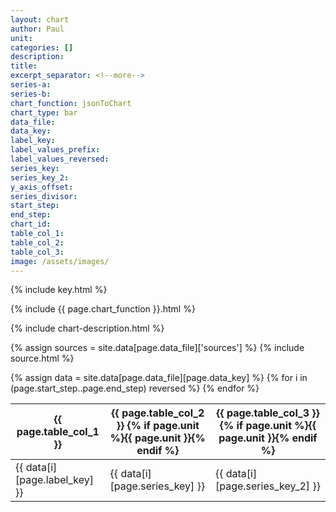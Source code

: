 ```yaml
---
layout: chart
author: Paul
unit:
categories: []
description:
title:
excerpt_separator: <!--more-->
series-a:
series-b:
chart_function: jsonToChart
chart_type: bar
data_file:
data_key:
label_key:
label_values_prefix:
label_values_reversed:
series_key:
series_key_2:
y_axis_offset:
series_divisor:
start_step:
end_step:
chart_id:
table_col_1:
table_col_2:
table_col_3:
image: /assets/images/
---
```

{% include key.html %}

<div class="ct-chart ct-perfect-fifth" id="{{ page.chart_id }}"></div>

{% include {{ page.chart_function }}.html %}

{% include chart-description.html %}

<!--more-->

{% assign sources = site.data[page.data_file]['sources'] %}
{% include source.html %}

<div class="data-table table-responsive">
    {% assign data = site.data[page.data_file][page.data_key] %}
    <table class="table">
        <thead>
            <tr>
                <th scope="col">{{ page.table_col_1 }}</th>
                <th scope="col">{{ page.table_col_2 }} {% if page.unit %}{{ page.unit }}{% endif %}</th>
                <th scope="col">{{ page.table_col_3 }} {% if page.unit %}{{ page.unit }}{% endif %}</th>
            </tr>
        </thead>
        <tbody>
            {% for i in (page.start_step..page.end_step) reversed %}
                <tr>
                    <td>{{ data[i][page.label_key] }} </td>
                    <td>{{ data[i][page.series_key] }}</td>
                    <td>{{ data[i][page.series_key_2] }}</td>
                </tr>
            {% endfor %}
        </tbody>
    </table>
</div>